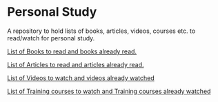 # Personal Study
A repository to hold lists of books, articles, videos, courses etc. to read/watch for personal study.

[List of Books to read and books already read.](Books.md)  

[List of Articles to read and articles already read.](Articles.md)  
 
[List of Videos to watch and videos already watched](Videos.md)

[List of Training courses to watch and Training courses already watched](TrainingCourses.md)